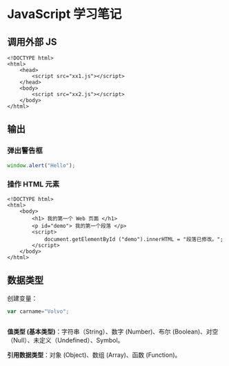 # JavaScript 学习笔记

## 调用外部 JS

```markup
<!DOCTYPE html>
<html>
    <head>
        <script src="xx1.js"></script>
    </head>
    <body>
        <script src="xx2.js"></script>
    </body>
</html>
```

## 输出

### 弹出警告框

```javascript
window.alert("Hello");
```

### 操作 HTML 元素

```markup
<!DOCTYPE html>
<html>
    <body>
        <h1> 我的第一个 Web 页面 </h1>
        <p id="demo"> 我的第一个段落 </p>
        <script>
            document.getElementById ("demo").innerHTML = "段落已修改。";
        </script>
    </body>
</html>
```

## 数据类型

创建变量：

```javascript
var carname="Volvo";
```



```javascript

```

**值类型 \(基本类型\)**：字符串（String）、数字 \(Number\)、布尔 \(Boolean\)、对空（Null）、未定义（Undefined）、Symbol。

**引用数据类型**：对象 \(Object\)、数组 \(Array\)、函数 \(Function\)。

